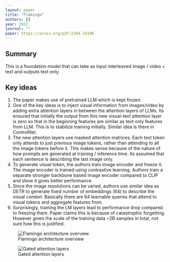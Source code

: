 ```yaml
---
layout: paper
title: "Flamingo"
authors: []
year: 2022
journal: ""
paper: https://arxiv.org/pdf/2204.14198
---
```


## Summary

This is a foundation model that can take as input interleaved image / video + text and outputs text only.

## Key ideas

1. The paper makes use of pretrained LLM which is kept frozen.
2. One of the key ideas is to inject visual information from images/video by adding extra attention layers in between the attention layers of LLMs. Its ensured that initially the output from this new visual-text attention layer is zero so that in the beginning features are similar as text only features from LLM. This is to stabilize training initially. Similar idea is there in ControlNet.
3. The new attention layers use masked attention matrices. Each text token only attends to just previous image tokens, rather than attending to all the image tokens before it. This makes sense because of the nature of how prompts are generated at training / inference time. Its assumed that each sentence is describing the last image only. 
4. To generate visual token, the authors train image encoder and freeze it. The image encoder is trained using contrastive learning. Authors train a separate stronger backbone based image encoder compared to CLIP and show it gives better performance.
5. Since the image resolutions can be varied, authors use similar idea as DETR to generate fixed number of embeddings (64) to describe the visual context. Basically there are 64 learnable queries that attend to visual tokens and aggregate features from. 
6. Surprisingly, training the LM layers lead to performance drop compared to freezing them. Paper claims this is because of catastrophic forgetting. However given the scale of the training data ~2B samples in total, not sure how this is justified. 

<figure class="image-container">
    <img src="{{ '/assets/images/flamingo1.png' | relative_url }}" alt="Flamingo architecture overview" class="paper-image">
    <figcaption class="image-caption">Flamingo architecture overview</figcaption>
</figure>

<figure class="image-container">
    <img src="{{ '/assets/images/flamingo2.png' | relative_url }}" alt="Gated attention layers" class="paper-image">
    <figcaption class="image-caption">Gated attention layers</figcaption>
</figure>